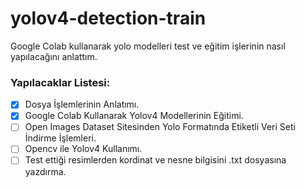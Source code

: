 # yolov4-detection-train
Google Colab kullanarak yolo modelleri test ve eğitim işlerinin nasıl yapılacağını anlattım.

### Yapılacaklar Listesi:
* [X] Dosya  İşlemlerinin Anlatımı.
* [X] Google Colab Kullanarak Yolov4 Modellerinin Eğitimi.
* [ ] Open Images Dataset Sitesinden Yolo Formatında Etiketli Veri Seti İndirme İşlemleri.
* [ ] Opencv ile Yolov4 Kullanımı.
* [ ] Test ettiği resimlerden kordinat ve nesne bilgisini .txt dosyasına yazdırma.

